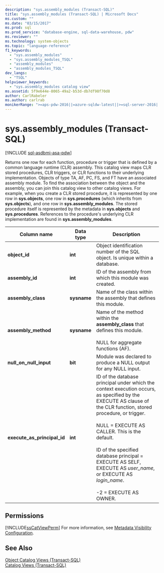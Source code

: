 ```yaml
---
description: "sys.assembly_modules (Transact-SQL)"
title: "sys.assembly_modules (Transact-SQL) | Microsoft Docs"
ms.custom: ""
ms.date: "03/15/2017"
ms.prod: sql
ms.prod_service: "database-engine, sql-data-warehouse, pdw"
ms.reviewer: ""
ms.technology: system-objects
ms.topic: "language-reference"
f1_keywords: 
  - "sys.assembly_modules"
  - "sys.assembly_modules_TSQL"
  - "assembly_modules"
  - "assembly_modules_TSQL"
dev_langs: 
  - "TSQL"
helpviewer_keywords: 
  - "sys.assembly_modules catalog view"
ms.assetid: 5f9e644e-8065-49a2-b53d-db7df98f70d8
author: CarlRabeler
ms.author: carlrab
monikerRange: ">=aps-pdw-2016||=azure-sqldw-latest||>=sql-server-2016||=sqlallproducts-allversions||>=sql-server-linux-2017||=azuresqldb-mi-current"
---
```

# sys.assembly_modules (Transact-SQL)
[!INCLUDE [sql-asdbmi-asa-pdw](../../includes/applies-to-version/sql-asdbmi-asa-pdw.md)]

  Returns one row for each function, procedure or trigger that is defined by a common language runtime (CLR) assembly. This catalog view maps CLR stored procedures, CLR triggers, or CLR functions to their underlying implementation. Objects of type TA, AF, PC, FS, and FT have an associated assembly module. To find the association between the object and the assembly, you can join this catalog view to other catalog views. For example, when you create a CLR stored procedure, it is represented by one row in **sys.objects**, one row in **sys.procedures** (which inherits from **sys.objects**), and one row in **sys.assembly_modules**. The stored procedure itself is represented by the metadata in **sys.objects** and **sys.procedures**. References to the procedure's underlying CLR implementation are found in **sys.assembly_modules**.  
  
|Column name|Data type|Description|  
|-----------------|---------------|-----------------|  
|**object_id**|**int**|Object identification number of the SQL object. Is unique within a database.|  
|**assembly_id**|**int**|ID of the assembly from which this module was created.|  
|**assembly_class**|**sysname**|Name of the class within the assembly that defines this module.|  
|**assembly_method**|**sysname**|Name of the method within the **assembly_class** that defines this module.<br /><br /> NULL for aggregate functions (AF).|  
|**null_on_null_input**|**bit**|Module was declared to produce a NULL output for any NULL input.|  
|**execute_as_principal_id**|**int**|ID of the database principal under which the context execution occurs, as specified by the EXECUTE AS clause of the CLR function, stored procedure, or trigger.<br /><br /> NULL = EXECUTE AS CALLER. This is the default.<br /><br /> ID of the specified database principal = EXECUTE AS SELF, EXECUTE AS *user_name*, or EXECUTE AS *login_name*.<br /><br /> -2 = EXECUTE AS OWNER.|  
  
## Permissions  
 [!INCLUDE[ssCatViewPerm](../../includes/sscatviewperm-md.md)] For more information, see [Metadata Visibility Configuration](../../relational-databases/security/metadata-visibility-configuration.md).  
  
## See Also  
 [Object Catalog Views &#40;Transact-SQL&#41;](../../relational-databases/system-catalog-views/object-catalog-views-transact-sql.md)   
 [Catalog Views &#40;Transact-SQL&#41;](../../relational-databases/system-catalog-views/catalog-views-transact-sql.md)  
  
  

